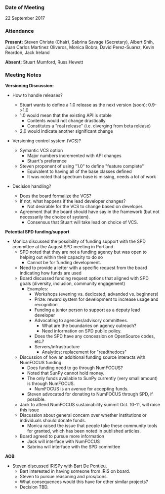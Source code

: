 ### Date of Meeting
22 September 2017

### Attendance
**Present:** Steven Christe (Chair), Sabrina Savage (Secretary), Albert Shih, Juan Carlos Martinez Oliveros, Monica Bobra, David Perez-Suarez, Kevin Reardon, Jack Ireland

**Absent:** Stuart Mumford, Russ Hewett

### Meeting Notes

**Versioning Discussion:**

* How to handle releases?
  * Stuart wants to define a 1.0 release as the next version (soon): 0.9->1.0
  * 1.0 would mean that the existing API is stable
    * Contents would not change drastically
    * Constitutes a "real release" (i.e. diverging from beta release)
  * 2.0 would indicate another significant change

* Versioning control system (VCS)?
  * Symantic VCS option
    * Major numbers incremented with API changes
    * Stuart's preference
  * Steven proponent of using "1.0" to define "feature complete"
    * Equivalent to having all of the base classes defined
    * It was noted that spectrum base is missing, needs a lot of work

* Decision handling?
  * Does the board formalize the VCS?
  * If not, what happens if the lead developer changes?
    * Not desirable for the VCS to change based on developer. 
  * Agreement that the board should have say in the framework (but not necessarily the choice of system).
    * Consensus that Stuart will take lead on choice of VCS.

**Potential SPD funding/support**

* Monica discussed the possibility of funding support with the SPD committee at the August SPD meeting in Portland
  * SPD noted that they are not a funding agency but was open to helping out within their capacity to do so
    * Cannot be for funding development.
  * Need to provide a letter with a specific request from the board indicating how funds are used
  * Board discussed funding request options that aligned with SPD goals (diversity, inclusion, community engagement)
    * Examples:
      * Workshops (evening vs. dedicated; advanded vs. beginners)
      * Prize:  reward system for development to increase usage and recognition
      * Funding a junior person to support as a deputy lead developer
      * Advocating to agencies/advisory committees.
        * What are the boundaries on agency outreach?
        * Need information on SPD public policy.
      * Does the SPD have any concession on OpenSource codes, etc.?
      * Servers/infrastructure
        * Analytics; replacement for "readthedocs"
  * Discussion of how an additional funding source interacts with NumFOCUS funding
    * Does funding need to go through NumFOCUS?
    * Noted that SunPy cannot hold money.
    * The only funds available to SunPy currently (very small amount) is through NumFOCUS.
      * NumFOCUS is an avenue for accepting funds.
    * Steven advocated for donating to NumFOCUS through SPD, if possible.
  * Jack to attend NumFOCUS sustainability summit Oct. 10-11, will raise this issue
  * Discussion about general concern over whether institutions or individuals should donate funds.
    * Monica raised the issue that people take these community tools for granted, which has been noted in published articles.
  * Board agreed to pursue more information
    * Jack will interface with NumFOCUS
    * Sabrina will interface with the SPD committee

**AOB**

* Steven discussed IRISPy with Bart De Pontieu.
  * Bart interested in having someone from IRIS on board.
  * Steven to pursue reasoning and pros/cons.
  * What consequences would this have for other similar projects?
  * Decision TBD.
